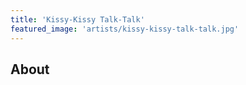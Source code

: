 ```yaml
---
title: 'Kissy-Kissy Talk-Talk'
featured_image: 'artists/kissy-kissy-talk-talk.jpg'
---
```


## About


